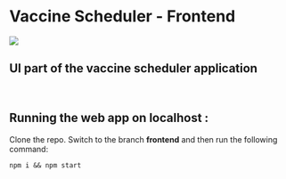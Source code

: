 # Vaccine Scheduler - Frontend

![](https://github.com/sayantan01/online-classroom/workflows/Deploy/badge.svg)

## UI part of the vaccine scheduler application
<br />  

## Running the web app on localhost :

Clone the repo. Switch to the branch **frontend** and then run the following command:

```
npm i && npm start
```
